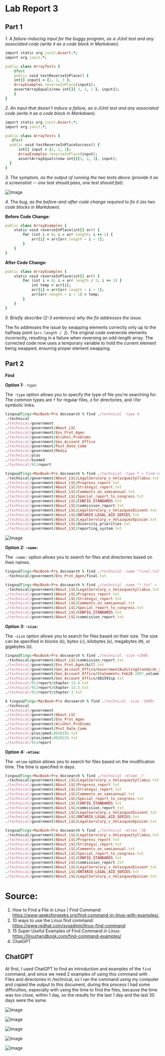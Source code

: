 # Lab Report 3

## Part 1

*1. A failure-inducing input for the buggy program, as a JUnit test and any associated code (write it as a code block in Markdown).*


```ruby
import static org.junit.Assert.*;
import org.junit.*;

public class ArrayTests {
	@Test 
	public void testReverseInPlace() {
    int[] input1 = {1, 2, 3 };
    ArrayExamples.reverseInPlace(input1);
    assertArrayEquals(new int[]{ 3, 2, 1 }, input1);
    }
}
```

*2. An input that doesn't induce a failure, as a JUnit test and any associated code (write it as a code block in Markdown).*

```ruby
import static org.junit.Assert.*;
import org.junit.*;

public class ArrayTests {
   @Test
  public void testReverseInPlaceSuccess() {
      int[] input = {1, 2, 1};
      ArrayExamples.reverseInPlace(input);
      assertArrayEquals(new int[]{1, 2, 1}, input);
  }
}
```

*3. The symptom, as the output of running the two tests above (provide it as a screenshot -- one test should pass, one test should fail).*

![Image](lab4-1.png)


*4. The bug, as the before-and-after code change required to fix it (as two code blocks in Markdown).*

**Before Code Change:**

```ruby
public class ArrayExamples {
    static void reverseInPlace(int[] arr) {
        for (int i = 0; i < arr.length; i += 1) {
            arr[i] = arr[arr.length - i - 1];
        }
    }
}
```

**After Code Change:**
```ruby
public class ArrayExamples {
    static void reverseInPlace(int[] arr) {
        for (int i = 0; i < arr.length / 2; i += 1) {
            int temp = arr[i];
            arr[i] = arr[arr.length - i - 1];
            arr[arr.length - i - 1] = temp;
        }
    }
}
```

*5. Briefly describe (2-3 sentences) why the fix addresses the issue.*

The fix addresses the issue by swapping elements correctly only up to the halfway point (`arr.length / 2`). The original code overwrote elements incorrectly, resulting in a failure when reversing an odd-length array. The corrected code now uses a temporary variable to hold the current element being swapped, ensuring proper element swapping.

## Part 2

**Find**

**Option 1:** `-type`: 

The `-type` option allows you to specify the type of file you're searching for. The common types are `f` for regular files, `d` for directories, and `l`for symbolic links.

```ruby
tingxu@Tings-MacBook-Pro docsearch % find ./technical -type d
./technical
./technical/government
./technical/government/About_LSC
./technical/government/Env_Prot_Agen
./technical/government/Alcohol_Problems
./technical/government/Gen_Account_Office
./technical/government/Post_Rate_Comm
./technical/government/Media
./technical/plos
./technical/biomed
./technical/911report
```

```ruby
tingxu@Tings-MacBook-Pro docsearch % find ./technical -type f > find-results.txt
./technical/government/About_LSC/LegalServCorp_v_VelazquezSyllabus.txt
./technical/government/About_LSC/Progress_report.txt
./technical/government/About_LSC/Strategic_report.txt
./technical/government/About_LSC/Comments_on_semiannual.txt
./technical/government/About_LSC/Special_report_to_congress.txt
./technical/government/About_LSC/CONFIG_STANDARDS.txt
./technical/government/About_LSC/commission_report.txt
./technical/government/About_LSC/LegalServCorp_v_VelazquezDissent.txt
./technical/government/About_LSC/ONTARIO_LEGAL_AID_SERIES.txt
./technical/government/About_LSC/LegalServCorp_v_VelazquezOpinion.txt
./technical/government/About_LSC/diversity_priorities.txt
./technical/government/About_LSC/reporting_system.txt
```

![Image](lab5-1.png)

**Option 2: `-name:`**

The `-name:` option allows you to search for files and directories based on their names.

```ruby
tingxu@Tings-MacBook-Pro docsearch % find ./technical -name "final.txt"
./technical/government/Env_Prot_Agen/final.txt
```

```ruby
tingxu@Tings-MacBook-Pro docsearch % find ./technical -name "*.txt" > find-results.txt
./technical/government/About_LSC/LegalServCorp_v_VelazquezSyllabus.txt
./technical/government/About_LSC/Progress_report.txt
./technical/government/About_LSC/Strategic_report.txt
./technical/government/About_LSC/Comments_on_semiannual.txt
./technical/government/About_LSC/Special_report_to_congress.txt
./technical/government/About_LSC/CONFIG_STANDARDS.txt
./technical/government/About_LSC/commission_report.txt
```

**Option 3: `-size`:**

The `-size` option allows you to search for files based on their size. The size can be specified in blocks (`b`), bytes (`c`), kilobytes (`k`), megabytes (`M`), or gigabytes (`G`).

```ruby
tingxu@Tings-MacBook-Pro docsearch % find ./technical -size +200k
./technical/government/About_LSC/commission_report.txt
./technical/government/Env_Prot_Agen/bill.txt
./technical/government/Gen_Account_Office/GovernmentAuditingStandards_yb2002ed.txt
./technical/government/Gen_Account_Office/Statements_Feb28-1997_volume.txt
./technical/government/Gen_Account_Office/d01591sp.txt
./technical/911report/chapter-13.4.txt
./technical/911report/chapter-13.5.txt
./technical/911report/chapter-3.txt
```

```ruby
$ tingxu@Tings-MacBook-Pro docsearch % find ./technical -size -1000c
./technical
./technical/government
./technical/government/About_LSC
./technical/government/Env_Prot_Agen
./technical/government/Alcohol_Problems
./technical/government/Post_Rate_Comm
./technical/plos/pmed.0020191.txt
./technical/plos/pmed.0020226.txt
./technical/911report
```

**Option 4: `-mtime`:**

The `-mtime` option allows you to search for files based on the modification time. The time is specified in days.

```ruby
tingxu@Tings-MacBook-Pro docsearch % find ./technical -mtime -7
./technical/government/About_LSC/LegalServCorp_v_VelazquezSyllabus.txt
./technical/government/About_LSC/Progress_report.txt
./technical/government/About_LSC/Strategic_report.txt
./technical/government/About_LSC/Comments_on_semiannual.txt
./technical/government/About_LSC/Special_report_to_congress.txt
./technical/government/About_LSC/CONFIG_STANDARDS.txt
./technical/government/About_LSC/commission_report.txt
./technical/government/About_LSC/LegalServCorp_v_VelazquezDissent.txt
./technical/government/About_LSC/ONTARIO_LEGAL_AID_SERIES.txt
./technical/government/About_LSC/LegalServCorp_v_VelazquezOpinion.txt
```

```ruby
tingxu@Tings-MacBook-Pro docsearch % find ./technical -mtime -30
./technical/government/About_LSC/LegalServCorp_v_VelazquezSyllabus.txt
./technical/government/About_LSC/Progress_report.txt
./technical/government/About_LSC/Strategic_report.txt
./technical/government/About_LSC/Comments_on_semiannual.txt
./technical/government/About_LSC/Special_report_to_congress.txt
./technical/government/About_LSC/CONFIG_STANDARDS.txt
./technical/government/About_LSC/commission_report.txt
./technical/government/About_LSC/LegalServCorp_v_VelazquezDissent.txt
./technical/government/About_LSC/ONTARIO_LEGAL_AID_SERIES.txt
./technical/government/About_LSC/LegalServCorp_v_VelazquezOpinion.txt
```

# Source:
1. How to Find a File in Linux | Find Command: https://www.geeksforgeeks.org/find-command-in-linux-with-examples/,
2. 10 ways to use the Linux find command: https://www.redhat.com/sysadmin/linux-find-command
3. 15 Super Useful Examples of Find Command in Linux: https://linuxhandbook.com/find-command-examples/
4. ChatGPT




## ChatGPT
At first, I used ChatGPT to find an introduction and examples of the `find` command, and since we need 2 examples of using this command with . Files and directories in /technical, so I ran the command using my computer and copied the output to this document, during this process I had some difficulties, especially with using the time to find the files, because the time was too close, within 1 day, so the results for the last 1 day and the last 30 days were the same.


![Image](GPT1.png)

![Image](GPT2.png)

![Image](GPT3.png)

![Image](GPT4.png)

![Image](GPT5.png)

